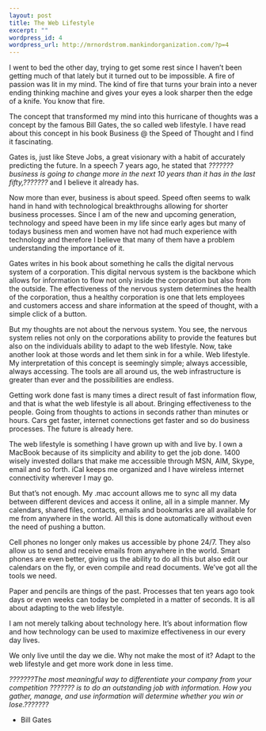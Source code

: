 ```yaml
--- 
layout: post
title: The Web Lifestyle
excerpt: ""
wordpress_id: 4
wordpress_url: http://mrnordstrom.mankindorganization.com/?p=4
---
```

I went to bed the other day, trying to get some rest since I haven&rsquo;t been getting much of that lately but it turned out to be impossible. A fire of passion was lit in my mind. The kind of fire that turns your brain into a never ending thinking machine and gives your eyes a look sharper then the edge of a knife. You know that fire.

The concept that transformed my mind into this hurricane of thoughts was a concept by the famous Bill Gates, the so called web lifestyle. I have read about this concept in his book Business @ the Speed of Thought and I find it fascinating.

Gates is, just like Steve Jobs, a great visionary with a habit of accurately predicting the future. In a speech 7 years ago, he stated that <em>???????business is going to change more in the next 10 years than it has in the last fifty,???????</em> and I believe it already has.

<!--more-->Now more than ever, business is about speed. Speed often seems to walk hand in hand with technological breakthroughs allowing for shorter business processes. Since I am of the new and upcoming generation, technology and speed have been in my life since early ages but many of todays business men and women have not had  much experience with technology and therefore I believe that many of them have a problem understanding the importance of it.

Gates writes in his book about something he calls the digital nervous system of a corporation. This digital nervous system is the backbone which allows for information to flow not only inside the corporation but also from the outside. The effectiveness of the nervous system determines the health of the corporation, thus a healthy corporation is one that lets employees and customers access and share information at the speed of thought, with a simple click of a button.

But my thoughts are not about the nervous system. You see, the nervous system relies not only on the corporations ability to provide the features but also on the individuals ability to adapt to the web lifestyle. Now, take another look at those words and let them sink in for a while. Web lifestyle. My interpretation of this concept is seemingly simple; always accessible, always accessing. The tools are all around us, the web infrastructure is greater than ever and the possibilities are endless.

Getting work done fast is many times a direct result of fast information flow, and that is what the web lifestyle is all about. Bringing effectiveness to the people. Going from thoughts to actions in seconds rather than minutes or hours. Cars get faster, internet connections get faster and so do business processes. The future is already here.

The web lifestyle is something I have grown up with and live by. I own a MacBook because of its simplicity and ability to get the job done. 1400 wisely invested dollars that make me accessible through MSN, AIM, Skype, email and so forth. iCal keeps me organized and I have wireless internet connectivity wherever I may go.

But that&rsquo;s not enough. My .mac account allows me to sync all my data between different devices and access it online, all in a simple manner. My calendars, shared files, contacts, emails and bookmarks are all available for me from anywhere in the world. All this is done automatically without even the need of pushing a button.

Cell phones no longer only makes us accessible by phone 24/7. They also allow us to send and receive emails from anywhere in the world. Smart phones are even better, giving us the ability to do all this but also edit our calendars on the fly, or even compile and read documents. We&rsquo;ve got all the tools we need.

Paper and pencils are things of the past. Processes that ten years ago took days or even weeks can today be completed in a matter of seconds. It is all about adapting to the web lifestyle.

I am not merely talking about technology here. It&rsquo;s about information flow and how technology can be used to maximize effectiveness in our every day lives.

We only live until the day we die. Why not make the most of it?
Adapt to the web lifestyle and get more work done in less time.

<em>???????The most meaningful way to differentiate your company from your competition ??????? is to do an outstanding job with information. How you gather, manage, and use information will determine whether you win or lose.???????</em>
- Bill Gates
